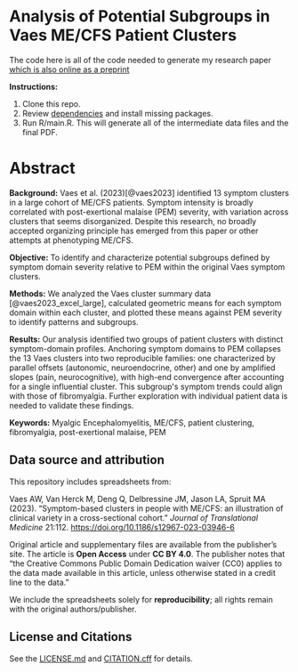 # Analysis of Potential Subgroups in Vaes ME/CFS Patient Clusters

The code here is all of the code needed to generate my research paper [which is also online as a preprint](https://www.preprints.org/manuscript/202509.1179)

**Instructions:**

1.  Clone this repo.
2.  Review [dependencies](DEPENDENCIES.md) and install missing packages.
3.  Run R/main.R. This will generate all of the intermediate data files and the final PDF.

# Abstract

**Background:** Vaes et al. (2023)[@vaes2023] identified 13 symptom clusters in a large cohort of ME/CFS patients. Symptom intensity is broadly correlated with post-exertional malaise (PEM) severity, with variation across clusters that seems disorganized. Despite this research, no broadly accepted organizing principle has emerged from this paper or other attempts at phenotyping ME/CFS.

**Objective:** To identify and characterize potential subgroups defined by symptom domain severity relative to PEM within the original Vaes symptom clusters.

**Methods:** We analyzed the Vaes cluster summary data [@vaes2023_excel_large], calculated geometric means for each symptom domain within each cluster, and plotted these means against PEM severity to identify patterns and subgroups.

**Results:** Our analysis identified two groups of patient clusters with distinct symptom-domain profiles. Anchoring symptom domains to PEM collapses the 13 Vaes clusters into two reproducible families: one characterized by parallel offsets (autonomic, neuroendocrine, other) and one by amplified slopes (pain, neurocognitive), with high-end convergence after accounting for a single influential cluster. This subgroup's symptom trends could align with those of fibromyalgia. Further exploration with individual patient data is needed to validate these findings.

**Keywords:** Myalgic Encephalomyelitis, ME/CFS, patient clustering, fibromyalgia, post-exertional malaise, PEM

## Data source and attribution

This repository includes spreadsheets from:

Vaes AW, Van Herck M, Deng Q, Delbressine JM, Jason LA, Spruit MA (2023). “Symptom-based clusters in people with ME/CFS: an illustration of clinical variety in a cross-sectional cohort.” *Journal of Translational Medicine* 21:112. <https://doi.org/10.1186/s12967-023-03946-6>

Original article and supplementary files are available from the publisher’s site. The article is **Open Access** under **CC BY 4.0**. The publisher notes that “the Creative Commons Public Domain Dedication waiver (CC0) applies to the data made available in this article, unless otherwise stated in a credit line to the data.”

We include the spreadsheets solely for **reproducibility**; all rights remain with the original authors/publisher.

## License and Citations

See the [LICENSE.md](LICENSE.md) and [CITATION.cff](CITATION.cff) for details.
